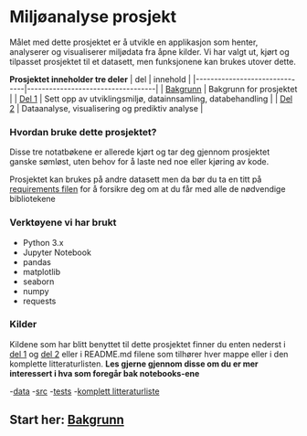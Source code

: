# Miljøanalyse prosjekt 

Målet med dette prosjektet er å utvikle en applikasjon som henter, analyserer og visualiserer miljødata fra åpne kilder. Vi har valgt ut, kjørt og tilpasset prosjektet til et datasett, men funksjonene kan brukes utover dette.

**Prosjektet inneholder tre deler**
| del                           | innehold                          | 
|-------------------------------|-----------------------------------|
| [Bakgrunn](./notebooks/miljoanalyseprosjekt.ipynb)  | Bakgrunn for prosjektet |
| [Del 1](./notebooks/del1.ipynb) | Sett opp av utviklingsmiljø, datainnsamling, databehandling |
| [Del 2](./notebooks/del2.ipynb) | Dataanalyse, visualisering og prediktiv analyse |


### Hvordan bruke dette prosjektet?
Disse tre notatbøkene er allerede kjørt og tar deg gjennom prosjektet ganske sømløst, uten behov for å laste ned noe eller kjøring av kode. 

Prosjektet kan brukes på andre datasett men da bør du ta en titt på [requirements filen](requirements.txt) for å forsikre deg om at du får med alle de nødvendige bibliotekene

### Verktøyene vi har brukt

- Python 3.x
- Jupyter Notebook
- pandas
- matplotlib
- seaborn
- numpy
- requests

### Kilder
 Kildene som har blitt benyttet til dette prosjektet finner du enten nederst i [del 1](./notebooks/del1.ipynb) og [del 2](./notebooks/del2.ipynb) eller i README.md filene som tilhører hver mappe eller i den komplette litteraturlisten. **Les gjerne gjennom disse om du er mer interessert i hva som foregår bak notebooks-ene**

 -[data](./data/README.md)
 -[src](./src/README.md)
 -[tests](./tests/README.md)
 -[komplett litteraturliste](./docs/litteratur.ipynb)

## Start her: [Bakgrunn](./notebooks/miljoanalyseprosjekt.ipynb)